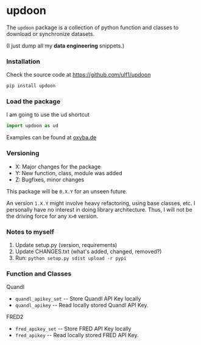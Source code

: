 # updoon

The `updoon` package is a collection of python function 
and classes to download or synchronize datasets.

(I just dump all my **data engineering** snippets.)

### Installation

Check the source code at https://github.com/ulf1/updoon

```sh
pip install updoon
```

### Load the package

I am going to use the ud shortcut

```python
import updoon as ud
```

Examples can be found at [oxyba.de](http://localhost:1313/updoon/)

### Versioning
- X: Major changes for the package
- Y: New function, class, module was added
- Z: Bugfixes, minor changes

This package will be `0.X.Y` for an unseen future. 

An version `1.X.Y` might involve heavy refactoring, using base classes, etc. I personally have no interest in doing library architecture. Thus, I will not be the driving force for any `X>0` version.


### Notes to myself

1. Update setup.py (version, requirements)
2. Update CHANGES.txt (what's added, changed, removed?)
3. Run:  `python setup.py sdist upload -r pypi`


### Function and Classes

Quandl

* `quandl_apikey_set` -- Store Quandl API Key locally
* `quandl_apikey` -- Read locally stored Quandl API Key.

FRED2

* `fred_apikey_set` -- Store FRED API Key locally
* `fred_apikey` -- Read locally stored FRED API Key.





